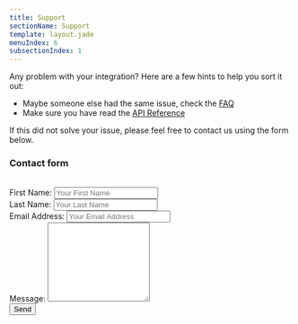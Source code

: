 ```yaml
---
title: Support
sectionName: Support
template: layout.jade
menuIndex: 6
subsectionIndex: 1
---
```


Any problem with your integration? Here are a few hints to help you sort it out:

* Maybe someone else had the same issue, check the [FAQ](/support/faq)
* Make sure you have read the [API Reference](/api)

If this did not solve your issue, please feel free to contact us using the form below.


### Contact form
<br/>
<form>
  <div class="col-md-4">
    <div class="form-group">
      <label>First Name:</label>
      <input class="form-control" placeholder="Your First Name" type="text"/>
    </div>
    <div class="form-group">
      <label>Last Name:</label>
      <input class="form-control" placeholder="Your Last Name" type="text"/>
    </div>
    <div class="form-group">
      <label>Email Address:</label>
      <input class="form-control" placeholder="Your Email Address" type="text"/>
    </div>
  </div>
  <div class="col-md-8">
    <div class="form-group">
      <label>Message:</label> 
      <textarea class="form-control input-xlarge" id="message" name="message"rows="9"></textarea>
    </div>
  </div>
  <button class="btn btn-primary pull-right" type="submit">Send</button>
</form>